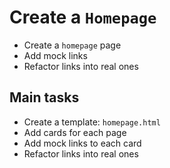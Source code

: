 # Create a `Homepage`

- Create a `homepage` page
- Add mock links
- Refactor links into real ones

## Main tasks

- Create a template: `homepage.html`
- Add cards for each page
- Add mock links to each card
- Refactor links into real ones
